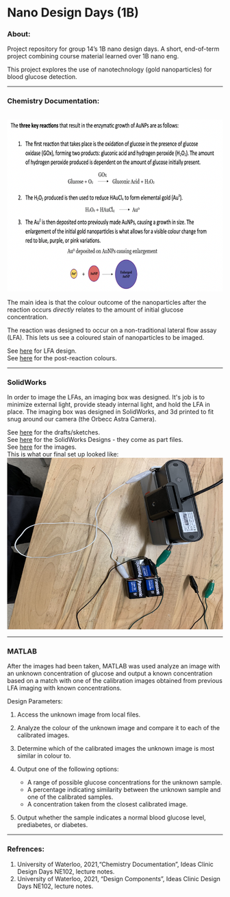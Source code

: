 # Nano Design Days (1B)

### About: 
Project repository for group 14’s 1B nano design days. A short, end-of-term project combining course material learned over 1B nano eng.

This project explores the use of nanotechnology (gold nanoparticles) for blood glucose detection.

---

### Chemistry Documentation:
<br />
<img src="https://github.com/Ala-Kazam1234/NanoDesignDays1B/blob/main/ChemDocumentation.png" width="650" height="400">

The main idea is that the colour outcome of the nanoparticles after the reaction occurs *directly* relates to the amount of initial glucose concentration. 

The reaction was designed to occur on a non-traditional lateral flow assay (LFA). This lets us see a coloured stain of nanoparticles to be imaged. 

See [here](https://github.com/Ala-Kazam1234/NanoDesignDays1B/blob/main/LFA/lfa%20design.jpg) for LFA design.
<br />
See [here](https://github.com/Ala-Kazam1234/NanoDesignDays1B/blob/main/LFA/LFAs%20-%20After.png) for the post-reaction colours. 

---
### SolidWorks 

In order to image the LFAs, an imaging box was designed. It's job is to minimize external light, provide steady internal light, and hold the LFA in place. The imaging box was designed in SolidWorks, and 3d printed to fit snug around our camera (the Orbecc Astra Camera). 

See [here](https://github.com/Ala-Kazam1234/NanoDesignDays1B/blob/main/Setup/Imaging%20box%20design.jpg) for the drafts/sketches.
<br />
See [here](https://github.com/Ala-Kazam1234/NanoDesignDays1B/tree/main/SolidWorks) for the SolidWorks Designs - they come as part files. 
<br />
See [here](https://github.com/Ala-Kazam1234/NanoDesignDays1B/tree/main/SolidWorks/images) for the images. 
<br />
This is what our final set up looked like:
<br />
<img src="https://github.com/Ala-Kazam1234/NanoDesignDays1B/blob/main/Setup/setup%20-%20team%2014.jpg" width="650" height="400">

---
### MATLAB 

After the images had been taken, MATLAB was used analyze an image with an unknown concentration of glucose and output a known concentration based on a match with one of the calibration images obtained from previous LFA imaging with known concentrations. 

Design Parameters:
1. Access the unknown image from local files.
2. Analyze the colour of the unknown image and compare it to each of the calibrated images.
3. Determine which of the calibrated images the unknown image is most similar in colour to.
4. Output one of the following options:
    - A range of possible glucose concentrations for the unknown sample.
    - A percentage indicating similarity between the unknown sample and one of the calibrated samples.
    - A concentration taken from the closest calibrated image.

5. Output whether the sample indicates a normal blood glucose level, prediabetes, or diabetes.


---
### Refrences: 

1.  University of Waterloo, 2021,“Chemistry Documentation”, Ideas Clinic Design Days NE102, lecture notes.
1.  University of Waterloo, 2021, “Design Components”, Ideas Clinic Design Days NE102, lecture notes.

